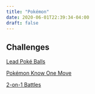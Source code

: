 ```yaml
---
title: "Pokémon"
date: 2020-06-01T22:39:34-04:00
draft: false
---
```


## Challenges

[Lead Poké Balls](lead-ball)

[Pokémon Know One Move](one-move)

[2-on-1 Battles](2-on-1)
